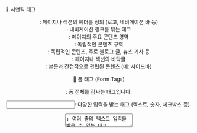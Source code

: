 🎯 시맨틱 태그

<header>: 페이지나 섹션의 헤더를 정의 (로고, 네비게이션 바 등)

<nav>: 네비게이션 링크를 묶는 태그

<main>: 페이지의 주요 콘텐츠 영역

<section>: 독립적인 콘텐츠 구역

<article>: 독립적인 콘텐츠, 주로 블로그 글, 뉴스 기사 등

<footer>: 페이지나 섹션의 바닥글

<aside>: 본문과 간접적으로 관련된 콘텐츠 (예: 사이드바)

📘 폼 태그 (Form Tags)

<form>: 폼 전체를 감싸는 태그입니다.

<input>: 다양한 입력을 받는 태그 (텍스트, 숫자, 체크박스 등).

<textarea>: 여러 줄의 텍스트 입력을 받을 수 있는 태그.

<select> 및 <option>: 드롭다운 메뉴.

<button>: 폼 제출 버튼.

<label>: 입력 요소에 레이블을 달아서 화면에 사용자에게 설명을 제공합니다.

